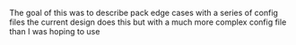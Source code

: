 The goal of this was to describe pack edge cases with a series of config files
the current design does this but with a much more complex config file than I
was hoping to use
